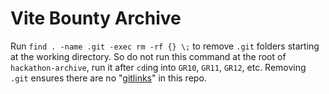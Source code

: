 # Vite Bounty Archive

Run `find . -name .git -exec rm -rf {} \;` to remove `.git` folders starting at the working directory. So do not run this command at the root of `hackathon-archive`, run it after `cd`ing into `GR10`, `GR11`, `GR12`, etc. Removing `.git` ensures there are no "[gitlinks](https://stackoverflow.com/questions/62056294/github-folders-have-a-white-arrow-on-them)" in this repo.